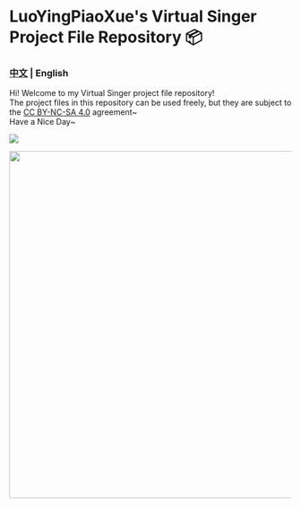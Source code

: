 <h1>LuoYingPiaoXue's Virtual Singer Project File Repository 📦</h1>
<h3><a href="https://github.com/LuoYingPiaoXue/VirtualSinger_Project">中文</a> | English</h3>
<p>
Hi! Welcome to my Virtual Singer project file repository!<br>
The project files in this repository can be used freely, but they are subject to the <a href="https://creativecommons.org/licenses/by-nc-sa/4.0">CC BY-NC-SA 4.0</a> agreement~<br>
Have a Nice Day~
</p>
<p>
  <a href="https://space.bilibili.com/151165899" target="_blank" alt="Bilibili Channel" title="Bilibili Channel">
    <img src=https://img.shields.io/badge/subscribe!-00A1D6?style=for-the-badge&logo=bilibili&logoColor=white>
</p>
  <a href="https://space.bilibili.com/151165899"  alt="Illustration by Anyakiii" title="LuoTianyi">
    <img width=844 height=619 src="https://cdn.jsdelivr.net/gh/LuoYingPiaoXue/LuoYingPiaoXue@main/images/109851851_p0.jpg">
